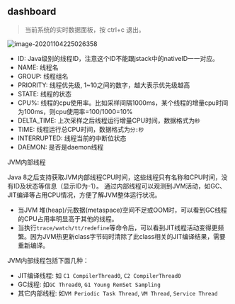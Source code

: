 ## dashboard

> 当前系统的实时数据面板，按 ctrl+c 退出。

![image-20201104225026358](/Users/hua/workspace/self/document/docs/tool/arthas/image-20201104225026358.png)

- ID: Java级别的线程ID，注意这个ID不能跟jstack中的nativeID一一对应。
- NAME: 线程名
- GROUP: 线程组名
- PRIORITY: 线程优先级, 1~10之间的数字，越大表示优先级越高
- STATE: 线程的状态
- CPU%: 线程的cpu使用率。比如采样间隔1000ms，某个线程的增量cpu时间为100ms，则cpu使用率=100/1000=10%
- DELTA_TIME: 上次采样之后线程运行增量CPU时间，数据格式为`秒`
- TIME: 线程运行总CPU时间，数据格式为`分:秒`
- INTERRUPTED: 线程当前的中断位状态
- DAEMON: 是否是daemon线程

JVM内部线程

Java 8之后支持获取JVM内部线程CPU时间，这些线程只有名称和CPU时间，没有ID及状态等信息（显示ID为-1）。 通过内部线程可以观测到JVM活动，如GC、JIT编译等占用CPU情况，方便了解JVM整体运行状况。

- 当JVM 堆(heap)/元数据(metaspace)空间不足或OOM时，可以看到GC线程的CPU占用率明显高于其他的线程。
- 当执行`trace/watch/tt/redefine`等命令后，可以看到JIT线程活动变得更频繁。因为JVM热更新class字节码时清除了此class相关的JIT编译结果，需要重新编译。

JVM内部线程包括下面几种：

- JIT编译线程: 如 `C1 CompilerThread0`, `C2 CompilerThread0`
- GC线程: 如`GC Thread0`, `G1 Young RemSet Sampling`
- 其它内部线程: 如`VM Periodic Task Thread`, `VM Thread`, `Service Thread`